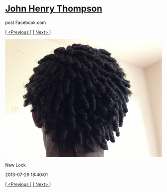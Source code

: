 # [John Henry Thompson](../README.md)
post Facebook.com

[[ <Previous ]](2013-08-29-75.md) [[ Next> ]](2013-07-29-2.md)

[![](../media/2013-07-29/New-Look.jpg)](../README.md)

New Look

2013-07-29 18:40:01

[[ <Previous ]](2013-08-29-75.md) [[ Next> ]](2013-07-29-2.md)